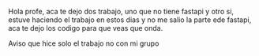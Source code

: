 Hola profe, aca te dejo dos trabajo, uno que no tiene fastapi y otro si, estuve haciendo el trabajo en estos dias y no me salio la parte ede fastapi, aca te dejo los codigo para que veas que onda.

Aviso que hice solo el trabajo no con mi grupo
